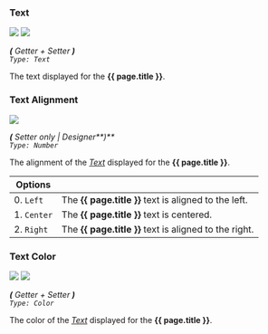 ### Text

![](/assets/images/includes/d_text.png) ![](/assets/images/includes/p_text.png)

_**\(** Getter + Setter **\)**  
`Type: Text`_

The text displayed for the **{{ page.title }}**.


### Text Alignment

![](/assets/images/includes/d_text-alignment.png)

_**\(** Setter only | Designer**\)**  
`Type: Number`_

The alignment of the _[Text](#text)_ displayed for the **{{ page.title }}**.

Options              | []()
-------------------- | ------------
0. `Left`            | The **{{ page.title }}** text is aligned to the left.
1. `Center`          | The **{{ page.title }}** text is centered.
2. `Right`           | The **{{ page.title }}** text is aligned to the right.


### Text Color

![](/assets/images/includes/d_text-color.png) ![](/assets/images/includes/p_text-color.png)

_**\(** Getter + Setter **\)**  
`Type: Color`_

The color of the _[Text](#text)_ displayed for the **{{ page.title }}**.

